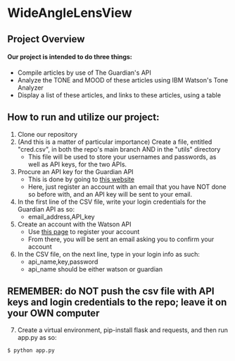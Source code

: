 # WideAngleLensView
## Project Overview
#### Our project is intended to do three things:
* Compile articles by use of The Guardian's API
* Analyze the TONE and MOOD of these articles using IBM Watson's Tone Analyzer
* Display a list of these articles, and links to these articles, using a table

## How to run and utilize our project:
1. Clone our repository
2. (And this is a matter of particular importance) Create a file, entitled "cred.csv", in both the repo's main branch AND in the "utils" directory
   * This file will be used to store your usernames and passwords, as well as API keys, for the two APIs.
3. Procure an API key for the Guardian API
   * This is done by going to [this website](https://bonobo.capi.gutools.co.uk/register/developer)
   * Here, just register an account with an email that you have NOT done so before with, and an API key will be sent to your email.
4. In the first line of the CSV file, write your login credentials for the Guardian API as so: 
   * email_address,API_key
5. Create an account with the Watson API
   * Use [this page](https://console.bluemix.net/registration/?target=%2Fcatalog%2Fservices%2Ftone-analyzer%3FtaxonomyNavigation%3Dapps) to register your account
   * From there, you will be sent an email asking you to confirm your account
6. In the CSV file, on the next line, type in your login info as such:
   * api_name,key,password
   * api_name should be either watson or guardian
## REMEMBER: do NOT push the csv file with API keys and login credentials to the repo; leave it on your OWN computer
7. Create a virtual environment, pip-install flask and requests, and then run app.py as so:
  ```shell 
  $ python app.py
  ```
